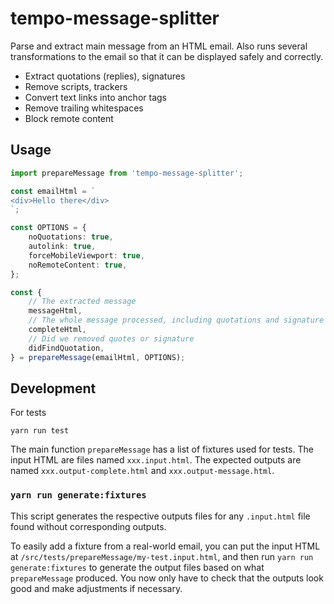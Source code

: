 # tempo-message-splitter

Parse and extract main message from an HTML email.
Also runs several transformations to the email so that it can be displayed safely and correctly.

-   Extract quotations (replies), signatures
-   Remove scripts, trackers
-   Convert text links into anchor tags
-   Remove trailing whitespaces
-   Block remote content

## Usage

```ts
import prepareMessage from 'tempo-message-splitter';

const emailHtml = `
<div>Hello there</div>
`;

const OPTIONS = {
	noQuotations: true,
	autolink: true,
	forceMobileViewport: true,
	noRemoteContent: true,
};

const {
	// The extracted message
	messageHtml,
	// The whole message processed, including quotations and signature
	completeHtml,
	// Did we removed quotes or signature
	didFindQuotation,
} = prepareMessage(emailHtml, OPTIONS);
```

## Development

For tests

```
yarn run test
```

The main function `prepareMessage` has a list of fixtures used for tests. The input HTML are files named `xxx.input.html`. The expected outputs are named `xxx.output-complete.html` and `xxx.output-message.html`.

### `yarn run generate:fixtures`

This script generates the respective outputs files for any `.input.html` file found without corresponding outputs.

To easily add a fixture from a real-world email, you can put the input HTML at `/src/tests/prepareMessage/my-test.input.html`, and then run `yarn run generate:fixtures` to generate the output files based on what `prepareMessage` produced. You now only have to check that the outputs look good and make adjustments if necessary.
